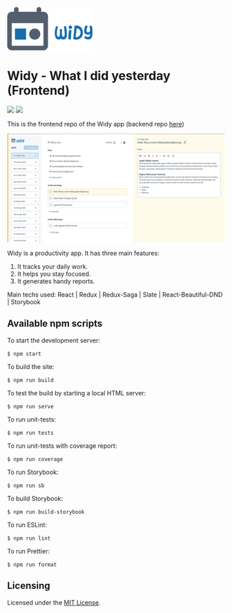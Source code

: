 <img src="https://raw.githubusercontent.com/jcmnunes/widy-frontend/master/src/images/logo_full.png" width="200px" height="100px">

# Widy - What I did yesterday (Frontend)

<div>
    <a href="https://github.com/prettier/prettier"><img src="https://img.shields.io/badge/code_style-prettier-ff69b4.svg?style=flat-square" /></a>
    <a href="https://github.com/styled-components/styled-components"><img src="https://img.shields.io/badge/style-%F0%9F%92%85%20styled--components-orange.svg?colorB=daa357&colorA=db748e" /></a>
</div>

This is the frontend repo of the Widy app (backend repo [here](https://github.com/jcmnunes/widy-backend)) 

<div>
    <img src="https://raw.githubusercontent.com/jcmnunes/widy-frontend/master/src/images/eod_screenshot.png" width="800px">
</div>

Widy is a productivity app. It has three main features:

1. It tracks your daily work.
2. It helps you stay focused.
3. It generates handy reports.

Main techs used: React | Redux | Redux-Saga | Slate | React-Beautiful-DND | Storybook

## Available npm scripts

To start the development server:

```
$ npm start
```

To build the site:

```
$ npm run build
```

To test the build by starting a local HTML server:

```
$ npm run serve
```

To run unit-tests:

```
$ npm run tests
```

To run unit-tests with coverage report:

```
$ npm run coverage
```

To run Storybook:

```
$ npm run sb
```

To build Storybook:

```
$ npm run build-storybook
```

To run ESLint:

```
$ npm run lint
```

To run Prettier:

```
$ npm run format
```

## Licensing

Licensed under the [MIT License](./LICENSE).
